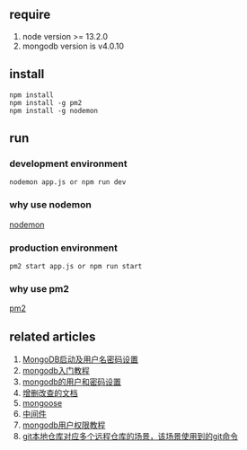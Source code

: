 ## require

1. node version >= 13.2.0
2. mongodb version is v4.0.10 

## install

```
npm install
npm install -g pm2
npm install -g nodemon
```

## run

### development environment

```
nodemon app.js or npm run dev
```
### why use nodemon

<a href="https://zhuanlan.zhihu.com/p/96720675">nodemon</a>

### production environment

```
pm2 start app.js or npm run start
```

### why use pm2

<a href="https://www.cnblogs.com/wangcp-2014/p/10874417.html">pm2</a>

## related articles

1. <a href="https://www.cnblogs.com/yangjing000/p/8259807.html">MongoDB启动及用户名密码设置</a>
2. <a href="https://www.runoob.com/mongodb/mongodb-tutorial.html">mongodb入门教程</a>
3. <a href="https://www.cnblogs.com/yangjing000/p/8259807.html">mongodb的用户和密码设置</a>
4. <a href="https://www.jianshu.com/p/fe842fab1950">增删改查的文档</a>
5. <a href="http://www.mongoosejs.net/docs/index.html">mongoose</a>
6. <a href="https://www.cnblogs.com/LChenglong/p/12118666.html">中间件</a>
7. <a href="https://www.cnblogs.com/pl-boke/p/10063351.html">mongodb用户权限教程</a>
8. <a href="https://www.cnblogs.com/kongwei/p/12171184.html">git本地仓库对应多个远程仓库的场景，该场景使用到的git命令</a>
